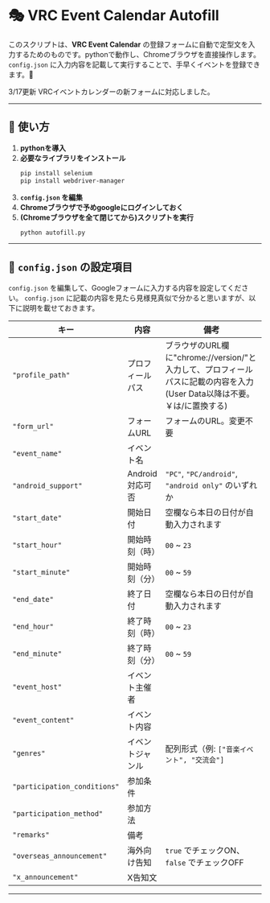 # 🎭 VRC Event Calendar Autofill

このスクリプトは、**VRC Event Calendar** の登録フォームに自動で定型文を入力するためのものです。pythonで動作し、Chromeブラウザを直接操作します。`config.json` に入力内容を記載して実行することで、手早くイベントを登録できます️。🚀

3/17更新 VRCイベントカレンダーの新フォームに対応しました。

---

## 📌 使い方
1. **pythonを導入**
2. **必要なライブラリをインストール**
   ```bash
   pip install selenium
   pip install webdriver-manager
   ```
3. **`config.json` を編集**
4. **Chromeブラウザで予めgoogleにログインしておく**
5. **(Chromeブラウザを全て閉じてから)スクリプトを実行**
   ```bash
   python autofill.py
   ```


---

## 📝 `config.json` の設定項目

`config.json` を編集して、Googleフォームに入力する内容を設定してください。
`config.json` に記載の内容を見たら見様見真似で分かると思いますが、以下に説明を載せておきます。

| **キー** | **内容** | **備考** |
|---------|---------|---------|
| `"profile_path"` | プロフィールパス | ブラウザのURL欄に"chrome://version/"と入力して、プロフィールパスに記載の内容を入力(User Data以降は不要。￥は/に置換する) |
| `"form_url"` | フォームURL | フォームのURL。変更不要 |
| `"event_name"` | イベント名 |  |
| `"android_support"` | Android対応可否 | `"PC"`, `"PC/android"`, `"android only"` のいずれか |
| `"start_date"` | 開始日付 | 空欄なら本日の日付が自動入力されます |
| `"start_hour"` | 開始時刻（時） | `00` ~ `23` |
| `"start_minute"` | 開始時刻（分） | `00` ~ `59` |
| `"end_date"` | 終了日付 | 空欄なら本日の日付が自動入力されます |
| `"end_hour"` | 終了時刻（時） | `00` ~ `23` |
| `"end_minute"` | 終了時刻（分） | `00` ~ `59` |
| `"event_host"` | イベント主催者 | |
| `"event_content"` | イベント内容 | |
| `"genres"` | イベントジャンル | 配列形式（例: `["音楽イベント", "交流会"]` |
| `"participation_conditions"` | 参加条件 | |
| `"participation_method"` | 参加方法 | |
| `"remarks"` | 備考 | |
| `"overseas_announcement"` | 海外向け告知 | `true` でチェックON、`false` でチェックOFF |
| `"x_announcement"` | X告知文 | |

---